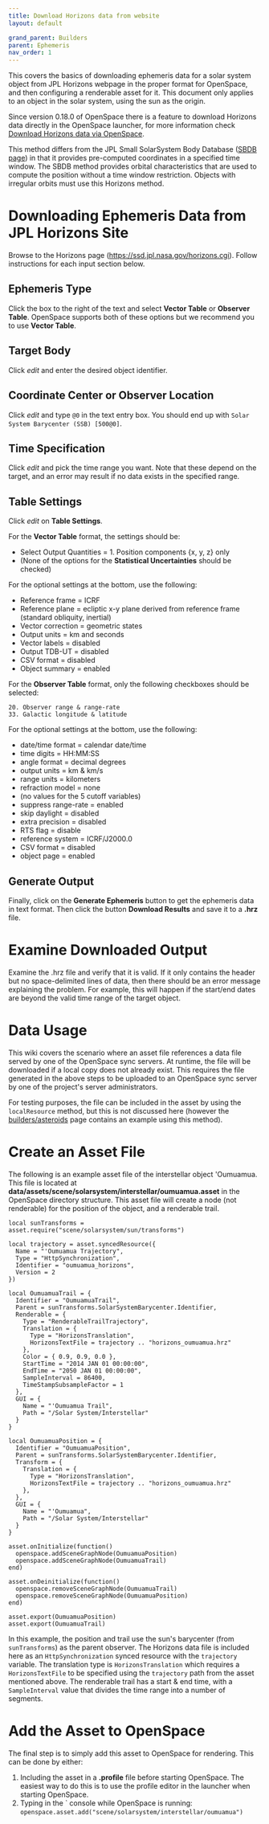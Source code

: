 ```yaml
---
title: Download Horizons data from website
layout: default

grand_parent: Builders
parent: Ephemeris
nav_order: 1
---
```


This covers the basics of downloading ephemeris data for a solar system object from JPL Horizons webpage in the proper format for OpenSpace, and then configuring a renderable asset for it.  This document only applies to an object in the solar system, using the sun as the origin.

Since version 0.18.0 of OpenSpace there is a feature to download Horizons data directly in the OpenSpace launcher, for more information check [Download Horizons data via OpenSpace](horizons-gui).

This method differs from the JPL Small SolarSystem Body Database ([SBDB page](sbdb)) in that it provides pre-computed coordinates in a specified time window.  The SBDB method provides orbital characteristics that are used to compute the position without a time window restriction.  Objects with irregular orbits must use this Horizons method.

# Downloading Ephemeris Data from JPL Horizons Site
Browse to the Horizons page (https://ssd.jpl.nasa.gov/horizons.cgi).  Follow instructions for each input section below.

## Ephemeris Type
Click the box to the right of the text and select **Vector Table** or **Observer Table**.  OpenSpace supports both of these options but we recommend you to use **Vector Table**.

## Target Body
Click *edit* and enter the desired object identifier.

## Coordinate Center or Observer Location
Click *edit* and type `@0` in the text entry box.  You should end up with `Solar System Barycenter (SSB) [500@0]`.

## Time Specification
Click *edit* and pick the time range you want.  Note that these depend on the target, and an error may result if no data exists in the specified range.

## Table Settings
Click *edit* on **Table Settings**.

For the **Vector Table** format, the settings should be:

- Select Output Quantities = 1. Position components {x, y, z} only
- (None of the options for the __Statistical Uncertainties__ should be checked)

For the optional settings at the bottom, use the following:

- Reference frame = ICRF
- Reference plane = ecliptic x-y plane derived from reference frame (standard obliquity, inertial)
- Vector correction = geometric states
- Output units = km and seconds
- Vector labels = disabled
- Output TDB-UT = disabled
- CSV format = disabled
- Object summary = enabled

For the **Observer Table** format, only the following checkboxes should be selected:
```
20. Observer range & range-rate
33. Galactic longitude & latitude
```
For the optional settings at the bottom, use the following:

- date/time format = calendar date/time
- time digits = HH:MM:SS
- angle format = decimal degrees
- output units = km & km/s
- range units = kilometers
- refraction model = none
- (no values for the 5 cutoff variables)
- suppress range-rate = enabled
- skip daylight = disabled
- extra precision = disabled
- RTS flag = disable
- reference system = ICRF/J2000.0
- CSV format = disabled
- object page = enabled

## Generate Output
Finally, click on the **Generate Ephemeris** button to get the ephemeris data in text format. Then click the button **Download Results** and save it to a **.hrz** file.

# Examine Downloaded Output
Examine the .hrz file and verify that it is valid.  If it only contains the header but no space-delimited lines of data, then there should be an error message explaining the problem.  For example, this will happen if the start/end dates are beyond the valid time range of the target object.

# Data Usage
This wiki covers the scenario where an asset file references a data file served by one of the OpenSpace sync servers.  At runtime, the file will be downloaded if a local copy does not already exist.  This requires the file generated in the above steps to be uploaded to an OpenSpace sync server by one of the project's server administrators.

For testing purposes, the file can be included in the asset by using the `localResource` method, but this is not discussed here (however the [builders/asteroids](asteroids) page contains an example using this method).

# Create an Asset File
The following is an example asset file of the interstellar object 'Oumuamua.  This file is located at **data/assets/scene/solarsystem/interstellar/oumuamua.asset** in the OpenSpace directory structure.  This asset file will create a node (not renderable) for the position of the object, and a renderable trail.
```
local sunTransforms = asset.require("scene/solarsystem/sun/transforms")

local trajectory = asset.syncedResource({
  Name = "'Oumuamua Trajectory",
  Type = "HttpSynchronization",
  Identifier = "oumuamua_horizons",
  Version = 2
})

local OumuamuaTrail = {
  Identifier = "OumuamuaTrail",
  Parent = sunTransforms.SolarSystemBarycenter.Identifier,
  Renderable = {
    Type = "RenderableTrailTrajectory",
    Translation = {
      Type = "HorizonsTranslation",
      HorizonsTextFile = trajectory .. "horizons_oumuamua.hrz"
    },
    Color = { 0.9, 0.9, 0.0 },
    StartTime = "2014 JAN 01 00:00:00",
    EndTime = "2050 JAN 01 00:00:00",
    SampleInterval = 86400,
    TimeStampSubsampleFactor = 1
  },
  GUI = {
    Name = "'Oumuamua Trail",
    Path = "/Solar System/Interstellar"
  }
}

local OumuamuaPosition = {
  Identifier = "OumuamuaPosition",
  Parent = sunTransforms.SolarSystemBarycenter.Identifier,
  Transform = {
    Translation = {
      Type = "HorizonsTranslation",
      HorizonsTextFile = trajectory .. "horizons_oumuamua.hrz"
    },
  },
  GUI = {
    Name = "'Oumuamua",
    Path = "/Solar System/Interstellar"
  }
}

asset.onInitialize(function()
  openspace.addSceneGraphNode(OumuamuaPosition)
  openspace.addSceneGraphNode(OumuamuaTrail)
end)

asset.onDeinitialize(function()
  openspace.removeSceneGraphNode(OumuamuaTrail)
  openspace.removeSceneGraphNode(OumuamuaPosition)
end)

asset.export(OumuamuaPosition)
asset.export(OumuamuaTrail)
```
In this example, the position and trail use the sun's barycenter (from `sunTransforms`) as the parent observer.  The Horizons data file is included here as an `HttpSynchronization` synced resource with the `trajectory` variable.  The translation type is `HorizonsTranslation` which requires a `HorizonsTextFile` to be specified using the `trajectory` path from the asset mentioned above.  The renderable trail has a start & end time, with a `SampleInterval` value that divides the time range into a number of segments.

# Add the Asset to OpenSpace
The final step is to simply add this asset to OpenSpace for rendering.  This can be done by either:
1. Including the asset in a **.profile** file before starting OpenSpace.  The easiest way to do this is to use the profile editor in the launcher when starting OpenSpace.
2. Typing in the \` console while OpenSpace is running:
`openspace.asset.add("scene/solarsystem/interstellar/oumuamua")`
